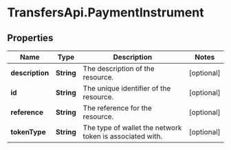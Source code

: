 # TransfersApi.PaymentInstrument

## Properties

Name | Type | Description | Notes
------------ | ------------- | ------------- | -------------
**description** | **String** | The description of the resource. | [optional] 
**id** | **String** | The unique identifier of the resource. | [optional] 
**reference** | **String** | The reference for the resource. | [optional] 
**tokenType** | **String** | The type of wallet the network token is associated with. | [optional] 


